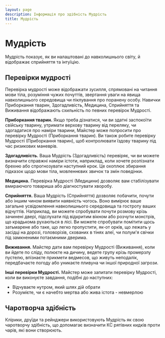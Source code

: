 ```yaml
---
layout: page
description: Інформація про здібність Мудрість
title: Мудрість
---
```


# Мудрість
Мудрість показує, як ви налаштовані до навколишнього світу, й відображає сприйняття та інтуїцію.

## Перевірки мудрості
Перевірка мудрості може відображати зусилля, спрямовані на читання мови тіла, розуміння чужих почуттів, звертання уваги на явища навколишнього середовища чи піклування про поранену особу. Навички Приборкання тварин, Здогадливість, Медицина, Сприйняття та Виживання відображають схильність по певних перевірок Мудрості.

**Приборкання тварин.** Якщо треба дізнатися, чи ви здатні заспокоїти свійську тварину, утримати верхову тварину від переляку, чи здогадатися про наміри тварини, Майстер може попросити про перевірку Мудрості (Приборкання тварин). Ви також робите перевірку Мудрості (Приборкання тварин), щоб контролювати їздову тварину під час ризикових маневрів.

**Здогадливість.** Ваша Мудрість (Здогадливість) перевіряє, чи ви можете визначити справжні наміри істоти, наприклад, коли хочете розпізнати брехню або спрогнозувати наступний крок. Це охоплює збирання підказок щодо мови тіла, мовленнєвих звичок та змін поведінки.

**Медицина.** Перевірка Мудрості (Медицини) дозволяє вам стабілізувати вмираючого товариша або діагностувати хворобу.

**Сприйняття.** Ваша Мудрість (Сприйняття) дозволяє побачити, почути або іншим чином виявити наявність чогось. Воно вимірює ваше загальне усвідомлення навколишнього середовища та гостроту ваших відчуттів. Наприклад, ви можете спробувати почути розмову крізь зачинені двері, підслухати під відкритим вікном або розчути монстрів, що крадькома рухаються в лісі. Ви можете спробувати помітити щось затьмарене або таке, що легко пропустити, як-от орків, що лежать у засідці на дорозі, головорізів, схованих в тінях алеї, чи полум'я свічки під замкненими потаємними дверима.

**Виживання.** Майстер дати вам перевірку Мудрості (Виживання), коли ви йдете по сліду, полюєте на дичину, ведете групу крізь промерзлу пустелю, впізнаєте прикмети ведмесов, що живуть неподалік, передбачаєте погоду або уникаєте пливуна чи іншої природної загрози.

**Інші перевірки Мудрості.** Майстер може запитати перевірку Мудрості, коли ви виконуєте завдання, подібні до наступних:

* Відчуваєте нутром, який шлях дій обрати
* Розумієте, чи є начебто мертва або жива істота - невмерлою

## Чаротворча здібність
Клірики, друїди та рейнджери використовують Мудрість як свою чаротворчу здібність, що допомагає визначити КС рятівних кидків проти чарів, які вони створюють.
